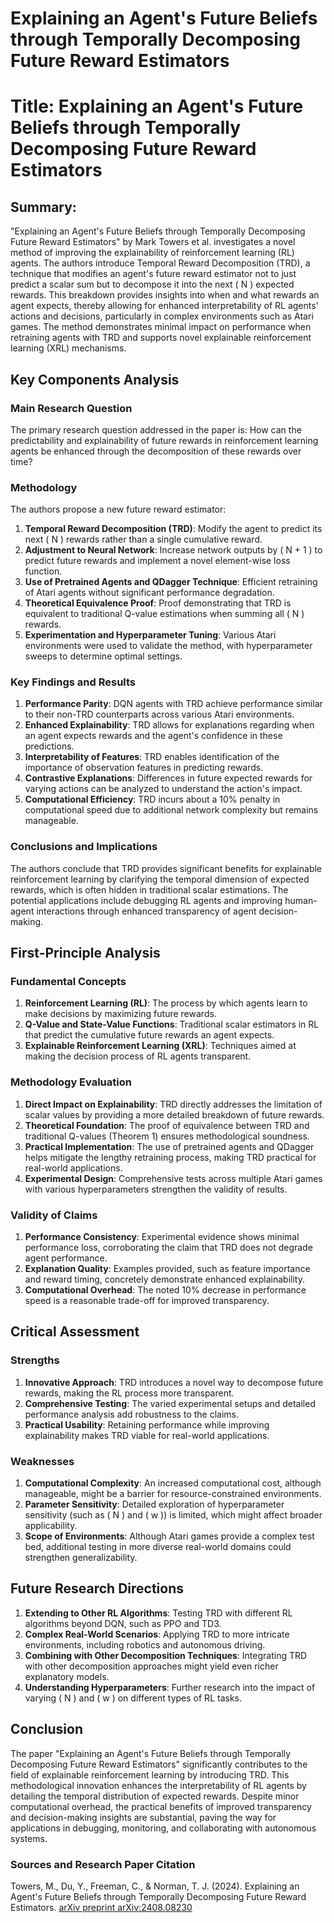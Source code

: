 # Explaining an Agent's Future Beliefs through Temporally Decomposing Future Reward Estimators

# Title: Explaining an Agent's Future Beliefs through Temporally Decomposing Future Reward Estimators

## Summary:
"Explaining an Agent's Future Beliefs through Temporally Decomposing Future Reward Estimators" by Mark Towers et al. investigates a novel method of improving the explainability of reinforcement learning (RL) agents. The authors introduce Temporal Reward Decomposition (TRD), a technique that modifies an agent's future reward estimator not to just predict a scalar sum but to decompose it into the next \( N \) expected rewards. This breakdown provides insights into when and what rewards an agent expects, thereby allowing for enhanced interpretability of RL agents' actions and decisions, particularly in complex environments such as Atari games. The method demonstrates minimal impact on performance when retraining agents with TRD and supports novel explainable reinforcement learning (XRL) mechanisms.

## Key Components Analysis

### Main Research Question
The primary research question addressed in the paper is: How can the predictability and explainability of future rewards in reinforcement learning agents be enhanced through the decomposition of these rewards over time?

### Methodology
The authors propose a new future reward estimator:
1. **Temporal Reward Decomposition (TRD)**: Modify the agent to predict its next \( N \) rewards rather than a single cumulative reward.
2. **Adjustment to Neural Network**: Increase network outputs by \( N + 1 \) to predict future rewards and implement a novel element-wise loss function.
3. **Use of Pretrained Agents and QDagger Technique**: Efficient retraining of Atari agents without significant performance degradation.
4. **Theoretical Equivalence Proof**: Proof demonstrating that TRD is equivalent to traditional Q-value estimations when summing all \( N \) rewards.
5. **Experimentation and Hyperparameter Tuning**: Various Atari environments were used to validate the method, with hyperparameter sweeps to determine optimal settings.

### Key Findings and Results
1. **Performance Parity**: DQN agents with TRD achieve performance similar to their non-TRD counterparts across various Atari environments.
2. **Enhanced Explainability**: TRD allows for explanations regarding when an agent expects rewards and the agent's confidence in these predictions.
3. **Interpretability of Features**: TRD enables identification of the importance of observation features in predicting rewards.
4. **Contrastive Explanations**: Differences in future expected rewards for varying actions can be analyzed to understand the action's impact.
5. **Computational Efficiency**: TRD incurs about a 10% penalty in computational speed due to additional network complexity but remains manageable.

### Conclusions and Implications
The authors conclude that TRD provides significant benefits for explainable reinforcement learning by clarifying the temporal dimension of expected rewards, which is often hidden in traditional scalar estimations. The potential applications include debugging RL agents and improving human-agent interactions through enhanced transparency of agent decision-making.

## First-Principle Analysis

### Fundamental Concepts

1. **Reinforcement Learning (RL)**: The process by which agents learn to make decisions by maximizing future rewards.
2. **Q-Value and State-Value Functions**: Traditional scalar estimators in RL that predict the cumulative future rewards an agent expects.
3. **Explainable Reinforcement Learning (XRL)**: Techniques aimed at making the decision process of RL agents transparent.

### Methodology Evaluation

1. **Direct Impact on Explainability**: TRD directly addresses the limitation of scalar values by providing a more detailed breakdown of future rewards.
2. **Theoretical Foundation**: The proof of equivalence between TRD and traditional Q-values (Theorem 1) ensures methodological soundness.
3. **Practical Implementation**: The use of pretrained agents and QDagger helps mitigate the lengthy retraining process, making TRD practical for real-world applications.
4. **Experimental Design**: Comprehensive tests across multiple Atari games with various hyperparameters strengthen the validity of results.

### Validity of Claims

1. **Performance Consistency**: Experimental evidence shows minimal performance loss, corroborating the claim that TRD does not degrade agent performance.
2. **Explanation Quality**: Examples provided, such as feature importance and reward timing, concretely demonstrate enhanced explainability.
3. **Computational Overhead**: The noted 10% decrease in performance speed is a reasonable trade-off for improved transparency.

## Critical Assessment

### Strengths

1. **Innovative Approach**: TRD introduces a novel way to decompose future rewards, making the RL process more transparent.
2. **Comprehensive Testing**: The varied experimental setups and detailed performance analysis add robustness to the claims.
3. **Practical Usability**: Retaining performance while improving explainability makes TRD viable for real-world applications.

### Weaknesses

1. **Computational Complexity**: An increased computational cost, although manageable, might be a barrier for resource-constrained environments.
2. **Parameter Sensitivity**: Detailed exploration of hyperparameter sensitivity (such as \( N \) and \( w \)) is limited, which might affect broader applicability.
3. **Scope of Environments**: Although Atari games provide a complex test bed, additional testing in more diverse real-world domains could strengthen generalizability.

## Future Research Directions

1. **Extending to Other RL Algorithms**: Testing TRD with different RL algorithms beyond DQN, such as PPO and TD3.
2. **Complex Real-World Scenarios**: Applying TRD to more intricate environments, including robotics and autonomous driving.
3. **Combining with Other Decomposition Techniques**: Integrating TRD with other decomposition approaches might yield even richer explanatory models.
4. **Understanding Hyperparameters**: Further research into the impact of varying \( N \) and \( w \) on different types of RL tasks.

## Conclusion

The paper "Explaining an Agent's Future Beliefs through Temporally Decomposing Future Reward Estimators" significantly contributes to the field of explainable reinforcement learning by introducing TRD. This methodological innovation enhances the interpretability of RL agents by detailing the temporal distribution of expected rewards. Despite minor computational overhead, the practical benefits of improved transparency and decision-making insights are substantial, paving the way for applications in debugging, monitoring, and collaborating with autonomous systems.

### Sources and Research Paper Citation
Towers, M., Du, Y., Freeman, C., & Norman, T. J. (2024). Explaining an Agent's Future Beliefs through Temporally Decomposing Future Reward Estimators. [arXiv preprint arXiv:2408.08230](https://arxiv.org/abs/2408.08230)